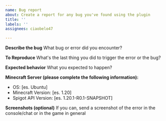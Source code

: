 ```yaml
---
name: Bug report
about: Create a report for any bug you've found using the plugin
title: ''
labels: ''
assignees: ciaobelo47

---
```


**Describe the bug**
What bug or error did you encounter?

**To Reproduce**
What's the last thing you did to trigger the error or the bug?

**Expected behavior**
What you expected to happen?

**Minecraft Server (please complete the following information):**
 - OS: [es. Ubuntu]
 - Minecraft Version: [es. 1.20]
 - Spigot API Version: [es. 1.20.1-R0.1-SNAPSHOT]

**Screenshots (optional)**
If you can, send a screenshot of the error in the console/chat or in the game in general

